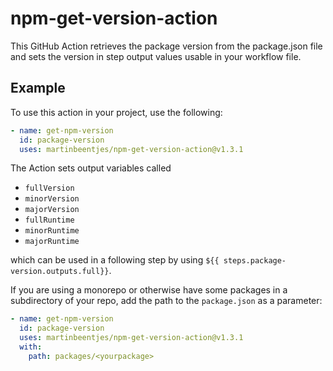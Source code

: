 # npm-get-version-action

This GitHub Action retrieves the package version from the package.json file and sets the version in step output values usable in your workflow file.

## Example

To use this action in your project, use the following:

```yaml
- name: get-npm-version
  id: package-version
  uses: martinbeentjes/npm-get-version-action@v1.3.1
```

The Action sets output variables called
* `fullVersion`
* `minorVersion`
* `majorVersion`
* `fullRuntime`
* `minorRuntime`
* `majorRuntime`

which can be used in a following step by using `${{ steps.package-version.outputs.full}}`.

If you are using a monorepo or otherwise have some packages in a subdirectory of your repo, add the path to the `package.json` as a parameter:

```yaml
- name: get-npm-version
  id: package-version
  uses: martinbeentjes/npm-get-version-action@v1.3.1
  with:
    path: packages/<yourpackage>
```
